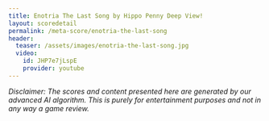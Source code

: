 ```yaml
---
title: Enotria The Last Song by Hippo Penny Deep View!
layout: scoredetail
permalink: /meta-score/enotria-the-last-song
header:
  teaser: /assets/images/enotria-the-last-song.jpg
  video:
    id: JHP7e7jLspE
    provider: youtube
---
```

*Disclaimer: The scores and content presented here are generated by our advanced AI algorithm. This is purely for entertainment purposes and not in any way a game review.*
